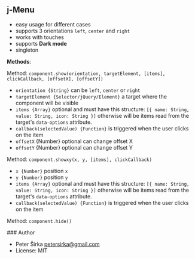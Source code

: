 ## j-Menu

- easy usage for different cases
- supports 3 orientations `left`, `center` and `right`
- works with touches
- supports __Dark mode__
- singleton

__Methods__:

Method: `component.show(orientation, targetElement, [items], clickCallback, [offsetX], [offsetY])`
- `orientation {String}` can be `left`, `center` or `right`
- `targetElement {Selector/jQuery/Element}` a target where the component will be visible
- `items {Array}` optional and must have this structure: `[{ name: String, value: String, icon: String }]` otherwise will be items read from the target's `data-options` attribute.
- `callback(selectedValue) {Function}` is triggered when the user clicks on the item
- `offsetX` {Number} optional can change offset X
- `offsetY` {Number} optional can change offset Y

Method: `component.showxy(x, y, [items], clickCallback)`
- `x {Number}` position `x`
- `y {Number}` position `y`
- `items {Array}` optional and must have this structure: `[{ name: String, value: String, icon: String }]` otherwise will be items read from the target's `data-options` attribute.
- `callback(selectedValue) {Function}` is triggered when the user clicks on the item

Method: `component.hide()`

### Author

- Peter Širka <petersirka@gmail.com>
- License: MIT